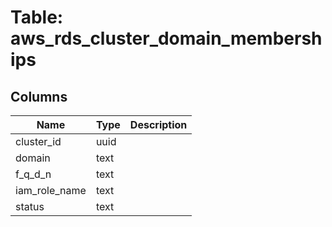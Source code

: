 
# Table: aws_rds_cluster_domain_memberships

## Columns
| Name        | Type           | Description  |
| ------------- | ------------- | -----  |
|cluster_id|uuid||
|domain|text||
|f_q_d_n|text||
|iam_role_name|text||
|status|text||
